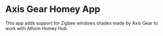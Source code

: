 ﻿# Axis Gear Homey App
This app adds support for Zigbee windows shades made by Axis Gear to work with Athom Homey Hub.



